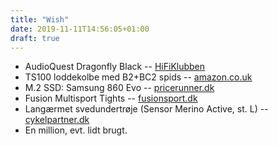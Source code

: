 ```yaml
---
title: "Wish"
date: 2019-11-11T14:56:05+01:00
draft: true
---
```

- AudioQuest Dragonfly Black -- [HiFiKlubben](https://www.hifiklubben.dk/stereo/da-konvertere/audioquest-dragonfly-black--da-konverter/)
- TS100 loddekolbe med B2+BC2 spids -- [amazon.co.uk](https://www.amazon.co.uk/GoBuying-Programmable-Pocket-size-Soldering-Acceleration/dp/B072Z9B9YS/)
- M.2 SSD: Samsung 860 Evo -- [pricerunner.dk](https://www.pricerunner.dk/pl/36-4485640/Harddiske/Samsung-860-Evo-MZ-N6E500BW-500GB-Sammenlign-Priser)
- Fusion Multisport Tights -- [fusionsport.dk](https://www.fusionsport.dk/shop/loeb/herre/tights-shorts/fusion-c3-multisport-tights.aspx)
- Langærmet svedundertrøje (Sensor Merino Active, st. L) -- [cykelpartner.dk](https://www.cykelpartner.dk/undertoej-herre/sensor-merino-active---merinoulds-undertroeje-med-lange-aermer---graa?var1=590341134)
- En million, evt. lidt brugt.
